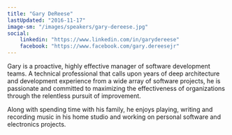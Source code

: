 ```yaml
---
title: "Gary DeReese"
lastUpdated: "2016-11-17"
image-sm: "/images/speakers/gary-dereese.jpg"
social:
    linkedin: "https://www.linkedin.com/in/garydereese"
    facebook: "https://www.facebook.com/gary.dereesejr"    
---
```

Gary is a proactive, highly effective manager of software development teams. 
A technical professional that calls upon years of deep architecture and development 
experience from a wide array of software projects, he is passionate and committed 
to maximizing the effectiveness of organizations through the relentless 
pursuit of improvement.

Along with spending time with his family, he enjoys playing, writing and 
recording music in his home studio and working on personal software and 
electronics projects.
